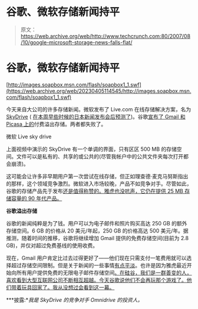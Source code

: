 # 谷歌、微软存储新闻持平

> 原文：<https://web.archive.org/web/http://www.techcrunch.com:80/2007/08/10/google-microsoft-storage-news-falls-flat/>

# 谷歌，微软存储新闻持平

[http://images.soapbox.msn.com/flash/soapbox1_1.swf](https://web.archive.org/web/20230405114545/http://images.soapbox.msn.com/flash/soapbox1_1.swf)

今天来自大公司的许多存储新闻。微软发布了 Live.com 在线存储解决方案，名为 [SkyDrive](https://web.archive.org/web/20230405114545/http://skydriveteam.spaces.live.com/blog/cns!977F793E846B3C96!124.entry) ( [在本周早些时候的日本新闻发布会后预测了](https://web.archive.org/web/20230405114545/https://techcrunch.com/2007/08/08/new-livecom-look-feel-more-information-on-windows-live-skydrive/))。谷歌[宣布了 Gmail 和 Picasa 上的](https://web.archive.org/web/20230405114545/http://googleblog.blogspot.com/2007/08/simple-way-to-get-more-storage.html)付费溢出存储。两者都失败了。

微软 Live sky drive

上面视频中演示的 SkyDrive 有一个单调的界面，只有区区 500 MB 的存储空间。文件可以是私有的、共享的或公共的(尽管我帐户中的公共文件夹每次打开都会崩溃)。

这可能会让许多非早期用户第一次尝试在线存储，但正如理查德·麦克马努斯指出的那样，这个领域竞争激烈。微软进入市场较晚，产品不如竞争对手。尽管如此，谷歌的存储产品先于发布[还是值得称赞的。雅虎也没吭声，它仍在提供 25 MB 存储容量的 90 年代产品。](https://web.archive.org/web/20230405114545/https://techcrunch.com/2006/04/20/microsoft-live-drive-may-launch-before-google-drive/)

**谷歌溢出存储**

谷歌的新闻纯粹是为了钱。用户可以为电子邮件和照片购买高达 250 GB 的额外存储空间。6 GB 的价格从 20 美元/年起，250 GB 的价格高达 500 美元/年。据推测，随着时间的推移，谷歌将继续增加 Gmail 提供的免费存储空间(目前为 2.8 GB)，并仅对超过免费基线的使用收费。

现在，Gmail 用户肯定比过去过得更好了——他们现在只需支付一笔费用就可以选择超过存储空间限制。但是关于新闻的一些事情[有点平淡](https://web.archive.org/web/20230405114545/http://www.mathewingram.com/work/2007/08/09/google-and-msft-need-to-try-harder/)。也许是因为雅虎最近开始向所有用户提供免费的无限电子邮件存储空间[。在硅谷，我们是一群善变的人，喜欢看到大型互联网公司不断相互超越。今天谷歌说他们不会再玩那个游戏了。他们带着玩具回家了。我从没想过会看到这一幕。](https://web.archive.org/web/20230405114545/https://techcrunch.com/2007/03/27/yahoo-mail-announces-unlimited-storage/)

***披露:**我是 SkyDrive 的竞争对手 Omnidrive 的投资人。*